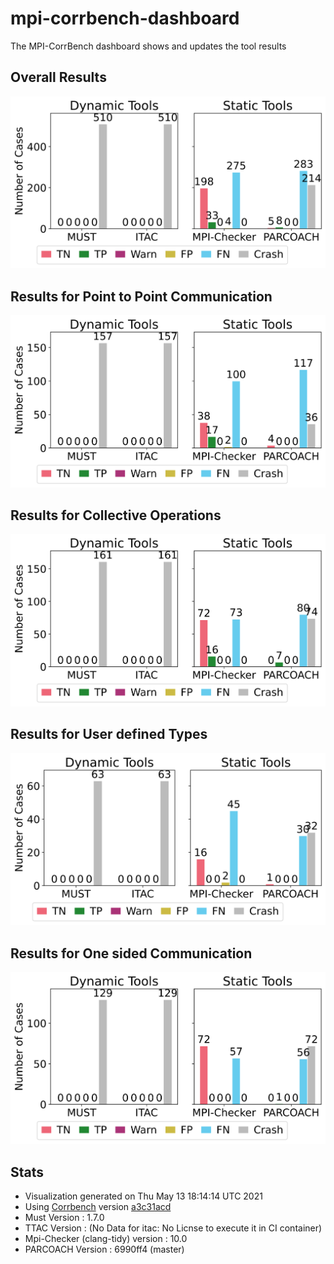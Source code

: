 # mpi-corrbench-dashboard
The MPI-CorrBench dashboard shows and updates the tool results

## Overall Results
![Image Missing](images/basic_eval.svg "Overall Evaluation of the correctness Tools")

## Results for Point to Point Communication
![Image Missing](images/pt2pt_eval.svg "Evaluation for point-to-point communication")

## Results for Collective Operations
![Image Missing](images/coll_eval.svg "Evaluation for collective operations")

## Results for User defined Types
![Image Missing](images/usertypes_eval.svg "Evaluation for user defined types")

## Results for One sided Communication
![Image Missing](images/rma_eval.svg "Evaluation for one sided communication")

## Stats
* Visualization generated on Thu May 13 18:14:14 UTC 2021
* Using  [Corrbench](https://github.com/tudasc/mpi-corrbench "MPI-CorrBench") version [a3c31acd](https://github.com/tudasc/mpi-corrbench/commit/a3c31acd1911a6c5d55490d62ed5a78b70d3ebf4)
* Must Version : 1.7.0
* TTAC Version : (No Data for itac: No Licnse to execute it in CI container)
* Mpi-Checker (clang-tidy) version : 10.0
* PARCOACH Version : 6990ff4 (master)
